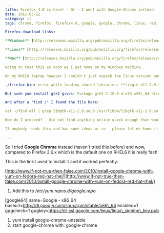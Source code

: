 ```yaml
---
title: Firefox 4.0 is here! - Or - I went with Google-Chrome instead
date: 2011-03-22
category: it
tags: chrome, firefox, firefox4.0, google, google, chrome, linux, red, hat, rhel6

Firefox download links:

**Windows** [http://releases.mozilla.org/pub/mozilla.org/firefox/releases/4.0/win32/en-US/Firefox%20Setup%204.0.exe](http://releases.mozilla.org/pub/mozilla.org/firefox/releases/)

**Linux** [http://releases.mozilla.org/pub/mozilla.org/firefox/releases/4.0/linux-i686/en-US/firefox-4.0.tar.bz2](http://releases.mozilla.org/pub/mozilla.org/firefox/releases/)

**Mac** [http://releases.mozilla.org/pub/mozilla.org/firefox/releases/4.0/mac/en-US/Firefox%204.0.dmg](http://releases.mozilla.org/pub/mozilla.org/firefox/releases/)

Going to test this as soon as I get home on My Windows machine.

On my RHEL6 laptop however I couldn't just unpack the linux version and run the ./firefox. I also couldn't find the installation guide. Nonetheless, it complains about this;

./firefox-bin: error while loading shared libraries: **libgtk-x11-2.0.so.0:** cannot open shared object file: No such file or directory

But ﻿sudo yum install gtk2 gives: Package gtk2-2.18.9-4.el6.x86\_64 already installed and latest version.

And after a 'find /' I found the file here:

﻿cat ~/find.all | grep libgtk-x11-2.0.so.0 /usr/lib64/libgtk-x11-2.0.so.0.1800.9 /usr/lib64/libgtk-x11-2.0.so.0

How do I proceed? - Did not find anything online quick enough that would help me. The [other requirements](http://www.mozilla.com/en-US/firefox/system-requirements.html "firefox requirements") I could also find in my system.. I tried to run ./firefox-bin which complained about libxul.so which I also have in my system. I tried to run it in a sudo, no difference.

If anybody reads this and has some ideas or so - please let me know :)

...
```


So I tried **Google Chrome** instead (haven't tried this before) and wow, compared to Firefox 3.6.x which is the default one on RHEL6 it is really fast!

This is the link I used to install it and it worked perfectly:

[http://www.if-not-true-then-false.com/2010/install-google-chrome-with-yum-on-fedora-red-hat-rhel/](http://www.if-not-true-then-false.com/2010/install-google-chrome-with-yum-on-fedora-red-hat-rhel/)

1. Add this to _/etc/yum.repos.d/google.repo_

\[google64\]
name=Google - x86\_64
baseurl=<http://dl.google.com/linux/rpm/stable/x86\_64>
enabled=1
gpgcheck=1
gpgkey=<https://dl-ssl.google.com/linux/linux\_signing\_key.pub>

1. yum install google-chrome-unstable
2. start google-chrome with: google-chrome

